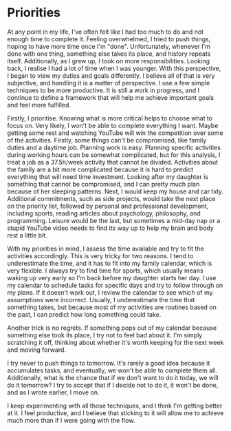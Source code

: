 # Priorities

At any point in my life, I've often felt like I had too much to do and not enough time to complete it. Feeling overwhelmed, I tried to push things, hoping to have more time once I'm "done". Unfortunately, whenever I'm done with one thing, something else takes its place, and history repeats itself. Additionally, as I grew up, I took on more responsibilities. Looking back, I realise I had a lot of time when I was younger. With this perspective, I began to view my duties and goals differently. I believe all of that is very subjective, and handling it is a matter of perspective. I use a few simple techniques to be more productive. It is still a work in progress, and I continue to define a framework that will help me achieve important goals and feel more fulfilled.

Firstly, I prioritise. Knowing what is more critical helps to choose what to focus on. Very likely, I won't be able to complete everything I want. Maybe getting some rest and watching YouTube will win the competition over some of the activities. Firstly, some things can't be compromised, like family duties and a daytime job. Planning work is easy. Planning specific activities during working hours can be somewhat complicated, but for this analysis, I treat a job as a 37.5h/week activity that cannot be divided. Activities about the family are a bit more complicated because it is hard to predict everything that will need time investment. Looking after my daughter is something that cannot be compromised, and I can pretty much plan because of her sleeping patterns. Next, I would keep my house and car tidy. Additional commitments, such as side projects, would take the next place on the priority list, followed by personal and professional development, including sports, reading articles about psychology, philosophy, and programming. Leisure would be the last, but sometimes a mid-day nap or a stupid YouTube video needs to find its way up to help my brain and body rest a little bit.

With my priorities in mind, I assess the time available and try to fit the activities accordingly. This is very tricky for two reasons. I tend to underestimate the time, and it has to fit into my family calendar, which is very flexible. I always try to find time for sports, which usually means waking up very early so I'm back before my daughter starts her day. I use my calendar to schedule tasks for specific days and try to follow through on my plans. If it doesn't work out, I review the calendar to see which of my assumptions were incorrect. Usually, I underestimate the time that something takes, but because most of my activities are routines based on the past, I can predict how long something could take.

Another trick is no regrets. If something pops out of my calendar because something else took its place, I try not to feel bad about it. I'm simply scratching it off, thinking about whether it's worth keeping for the next week and moving forward.

I try never to push things to tomorrow. It's rarely a good idea because it accumulates tasks, and eventually, we won't be able to complete them all. Additionally, what is the chance that if we don't want to do it today, we will do it tomorrow? I try to accept that if I decide not to do it, it won't be done, and as I wrote earlier, I move on.

I keep experimenting with all those techniques, and I think I'm getting better at it. I feel productive, and I believe that sticking to it will allow me to achieve much more than if I were going with the flow.